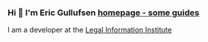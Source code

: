### Hi 👋 I'm Eric Gullufsen [homepage - some guides](https://emgullufsen-lii.github.io/)
I am a developer at the [Legal Information Institute](https://law.cornell.edu)

<!--
**emgullufsen-lii/emgullufsen-lii** is a ✨ _special_ ✨ repository because its `README.md` (this file) appears on your GitHub profile.

Here are some ideas to get you started:

- 🔭 I’m currently working on ...
- 🌱 I’m currently learning ...
- 👯 I’m looking to collaborate on ...
- 🤔 I’m looking for help with ...
- 💬 Ask me about ...
- 📫 How to reach me: ...
- 😄 Pronouns: ...
- ⚡ Fun fact: ...
-->
